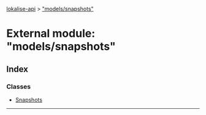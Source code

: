 [lokalise-api](../README.md) > ["models/snapshots"](../modules/_models_snapshots_.md)

# External module: "models/snapshots"

## Index

### Classes

* [Snapshots](../classes/_models_snapshots_.snapshots.md)

---

